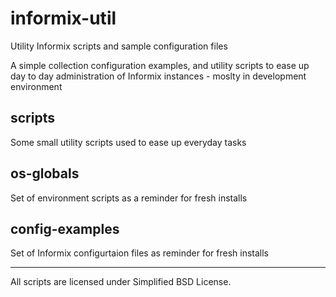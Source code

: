 informix-util
=============

Utility Informix scripts and sample configuration files

A simple collection configuration examples, and utility scripts to ease up day to day administration of Informix instances - moslty in development environment

## scripts
Some small utility scripts used to ease up everyday tasks

## os-globals
Set of environment scripts as a reminder for fresh installs

## config-examples
Set of Informix configurtaion files as reminder for fresh installs

---

All scripts are licensed under Simplified BSD License.
